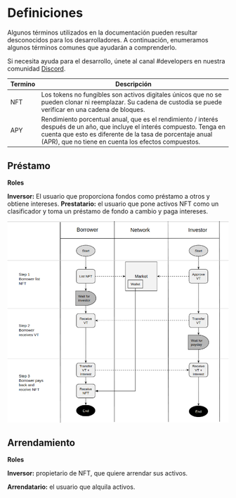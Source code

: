 # Definiciones

Algunos términos utilizados en la documentación pueden resultar desconocidos para los desarrolladores. A continuación, enumeramos algunos términos comunes que ayudarán a comprenderlo.&#x20;

Si necesita ayuda para el desarrollo, únete al canal #developers en nuestra comunidad [Discord](https://vera.financial/discord).

| **Termino** | Descripción                                                                                                                                                                                                                                   |
| ----------- | --------------------------------------------------------------------------------------------------------------------------------------------------------------------------------------------------------------------------------------------- |
| NFT         | Los tokens no fungibles son activos digitales únicos que no se pueden clonar ni reemplazar. Su cadena de custodia se puede verificar en una cadena de bloques.                                                                                |
| APY         | Rendimiento porcentual anual, que es el rendimiento / interés después de un año, que incluye el interés compuesto. Tenga en cuenta que esto es diferente de la tasa de porcentaje anual (APR), que no tiene en cuenta los efectos compuestos. |

## Préstamo

**Roles**

**Inversor:** El usuario que proporciona fondos como préstamo a otros y obtiene intereses. **Prestatario:** el usuario que pone activos NFT como un clasificador y toma un préstamo de fondo a cambio y paga intereses.

![](.gitbook/assets/screenshot-from-2021-04-15-17-01-24.png)

## Arrendamiento

**Roles**

**Inversor:** propietario de NFT, que quiere arrendar sus activos.&#x20;

**Arrendatario:** el usuario que alquila activos.

